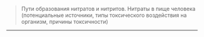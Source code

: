 
> Пути образования нитратов и нитритов. Нитраты в пище человека (потенциальные источники, типы токсического воздействия на организм, причины токсичности)

---

